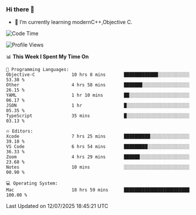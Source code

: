 ### Hi there 👋
- 🌱 I’m currently learning modernC++,Objective C.
<!--
**Asukaki7/Asukaki7** is a ✨ _special_ ✨ repository because its `README.md` (this file) appears on your GitHub profile.

Here are some ideas to get you started:

- 🔭 I’m currently working on ...
- 🌱 I’m currently learning ...
- 👯 I’m looking to collaborate on ...
- 🤔 I’m looking for help with ...
- 💬 Ask me about ...
- 📫 How to reach me: ...
- 😄 Pronouns: ...
- ⚡ Fun fact: ...
-->
<!--START_SECTION:waka-->
![Code Time](http://img.shields.io/badge/Code%20Time-595%20hrs%2038%20mins-blue)

![Profile Views](http://img.shields.io/badge/Profile%20Views-0-blue)

📊 **This Week I Spent My Time On** 

```text
💬 Programming Languages: 
Objective-C              10 hrs 8 mins       █████████████░░░░░░░░░░░░   53.38 % 
Other                    4 hrs 58 mins       ███████░░░░░░░░░░░░░░░░░░   26.15 % 
YAML                     1 hr 10 mins        ██░░░░░░░░░░░░░░░░░░░░░░░   06.17 % 
JSON                     1 hr                █░░░░░░░░░░░░░░░░░░░░░░░░   05.35 % 
TypeScript               35 mins             █░░░░░░░░░░░░░░░░░░░░░░░░   03.13 % 

🔥 Editors: 
Xcode                    7 hrs 25 mins       ██████████░░░░░░░░░░░░░░░   39.10 % 
VS Code                  6 hrs 54 mins       █████████░░░░░░░░░░░░░░░░   36.33 % 
Zoom                     4 hrs 29 mins       ██████░░░░░░░░░░░░░░░░░░░   23.68 % 
Notes                    10 mins             ░░░░░░░░░░░░░░░░░░░░░░░░░   00.90 % 

💻 Operating System: 
Mac                      18 hrs 59 mins      █████████████████████████   100.00 % 
```


 Last Updated on 12/07/2025 18:45:21 UTC
<!--END_SECTION:waka-->
